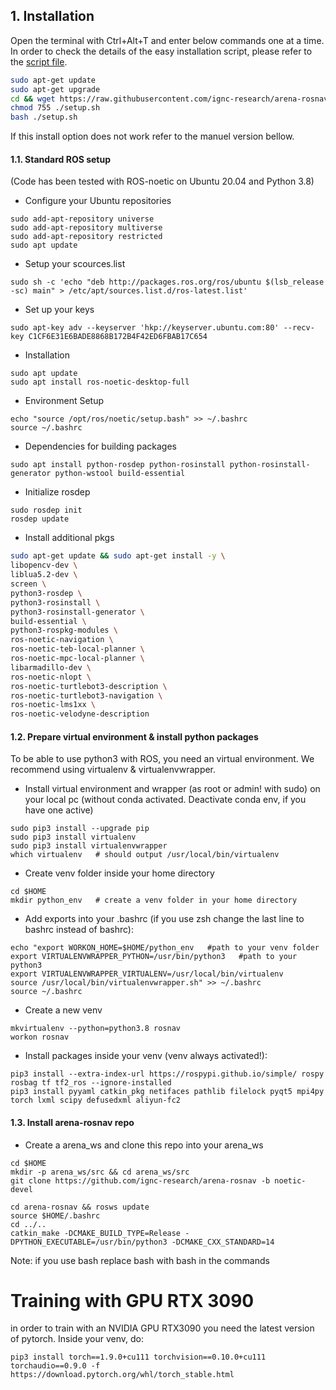 ## 1. Installation
Open the terminal with Ctrl+Alt+T and enter below commands one at a time.
In order to check the details of the easy installation script, please refer to the [script file](https://raw.githubusercontent.com/ignc-research/arena-rosnav/noetic-devel/setup.sh).
```bash
sudo apt-get update
sudo apt-get upgrade
cd && wget https://raw.githubusercontent.com/ignc-research/arena-rosnav/noetic-devel/setup.sh
chmod 755 ./setup.sh
bash ./setup.sh
```

If this install option does not work refer to the manuel version bellow.
#### 1.1. Standard ROS setup
(Code has been tested with ROS-noetic on Ubuntu 20.04 and Python 3.8)

* Configure your Ubuntu repositories
```
sudo add-apt-repository universe
sudo add-apt-repository multiverse
sudo add-apt-repository restricted
sudo apt update
```

* Setup your scources.list
```
sudo sh -c 'echo "deb http://packages.ros.org/ros/ubuntu $(lsb_release -sc) main" > /etc/apt/sources.list.d/ros-latest.list'
```

*	Set up your keys
```
sudo apt-key adv --keyserver 'hkp://keyserver.ubuntu.com:80' --recv-key C1CF6E31E6BADE8868B172B4F42ED6FBAB17C654
```

*	Installation
```
sudo apt update
sudo apt install ros-noetic-desktop-full
```

* Environment Setup
```
echo "source /opt/ros/noetic/setup.bash" >> ~/.bashrc
source ~/.bashrc
```

*	Dependencies for building packages
```
sudo apt install python-rosdep python-rosinstall python-rosinstall-generator python-wstool build-essential
```

* Initialize rosdep
```
sudo rosdep init
rosdep update
```

* Install additional pkgs 
```bash
sudo apt-get update && sudo apt-get install -y \
libopencv-dev \
liblua5.2-dev \
screen \
python3-rosdep \
python3-rosinstall \
python3-rosinstall-generator \
build-essential \
python3-rospkg-modules \
ros-noetic-navigation \
ros-noetic-teb-local-planner \
ros-noetic-mpc-local-planner \
libarmadillo-dev \
ros-noetic-nlopt \
ros-noetic-turtlebot3-description \
ros-noetic-turtlebot3-navigation \
ros-noetic-lms1xx \
ros-noetic-velodyne-description 
```

#### 1.2. Prepare virtual environment & install python packages
To be able to use python3 with ROS, you need an virtual environment. We recommend using virtualenv & virtualenvwrapper. 

* Install virtual environment and wrapper (as root or admin! with sudo) on your local pc (without conda activated. Deactivate conda env, if you have one active)
```
sudo pip3 install --upgrade pip
sudo pip3 install virtualenv
sudo pip3 install virtualenvwrapper
which virtualenv   # should output /usr/local/bin/virtualenv  
```

* Create venv folder inside your home directory
```
cd $HOME
mkdir python_env   # create a venv folder in your home directory 
```

* Add exports into your .bashrc (if you use zsh change the last line to bashrc instead of bashrc):
```
echo "export WORKON_HOME=$HOME/python_env   #path to your venv folder
export VIRTUALENVWRAPPER_PYTHON=/usr/bin/python3   #path to your python3 
export VIRTUALENVWRAPPER_VIRTUALENV=/usr/local/bin/virtualenv
source /usr/local/bin/virtualenvwrapper.sh" >> ~/.bashrc
source ~/.bashrc
```

* Create a new venv

```
mkvirtualenv --python=python3.8 rosnav
workon rosnav
```

* Install packages inside your venv (venv always activated!):
```
pip3 install --extra-index-url https://rospypi.github.io/simple/ rospy rosbag tf tf2_ros --ignore-installed
pip3 install pyyaml catkin_pkg netifaces pathlib filelock pyqt5 mpi4py torch lxml scipy defusedxml aliyun-fc2
```     


#### 1.3. Install arena-rosnav repo
* Create a arena_ws and clone this repo into your arena_ws 
````
cd $HOME
mkdir -p arena_ws/src && cd arena_ws/src
git clone https://github.com/ignc-research/arena-rosnav -b noetic-devel

cd arena-rosnav && rosws update
source $HOME/.bashrc
cd ../.. 
catkin_make -DCMAKE_BUILD_TYPE=Release -DPYTHON_EXECUTABLE=/usr/bin/python3 -DCMAKE_CXX_STANDARD=14
````
Note: if you use bash replace bash with bash in the commands

# Training with GPU RTX 3090
in order to train with an NVIDIA GPU RTX3090 you need the latest version of pytorch. Inside your venv, do:
```
pip3 install torch==1.9.0+cu111 torchvision==0.10.0+cu111 torchaudio==0.9.0 -f https://download.pytorch.org/whl/torch_stable.html
```
